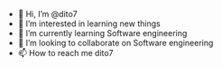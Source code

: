 - 👋 Hi, I’m @dito7
- 👀 I’m interested in learning new things 
- 🌱 I’m currently learning Software engineering 
- 💞️ I’m looking to collaborate on Software engineering 
- 📫 How to reach me dito7

<!---
dito7/dito7 is a ✨ special ✨ repository because its `README.md` (this file) appears on your GitHub profile.
You can click the Preview link to take a look at your changes.
--->
